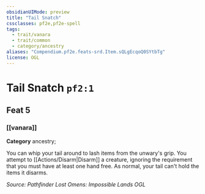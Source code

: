 ```yaml
---
obsidianUIMode: preview
title: "Tail Snatch"
cssclasses: pf2e,pf2e-spell
tags:
  - trait/vanara
  - trait/common
  - category/ancestry
aliases: "Compendium.pf2e.feats-srd.Item.sQLgEcqoQ0SYtbTg"
license: OGL
---
```

# Tail Snatch `pf2:1`
## Feat 5
### [[vanara]]

**Category** ancestry; 




You can whip your tail around to lash items from the unwary's grip. You attempt to [[Actions/Disarm|Disarm]] a creature, ignoring the requirement that you must have at least one hand free. As normal, your tail can't hold the items it disarms.

*Source: Pathfinder Lost Omens: Impossible Lands*
*OGL*